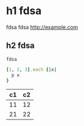 # h1 fdsa

fdsa
fdsa
http://example.com

## h2 fdsa

```
fdsa
```

```ruby
[1, 2, 3].each {|x|
  p x
}
```

| c1 | c2 |
| --- | --- |
| 11 | 12 |
| 21 | 22 |
